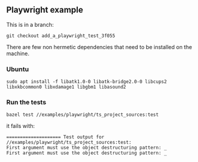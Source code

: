 ## Playwright example
This is in a branch:
```
git checkout add_a_playwright_test_3f055
```

There are few non hermetic dependencies that need to be installed on the machine.

### Ubuntu

```
sudo apt install -f libatk1.0-0 libatk-bridge2.0-0 libcups2 libxkbcommon0 libxdamage1 libgbm1 libasound2
```

### Run the tests

```
bazel test //examples/playwright/ts_project_sources:test
```

it fails with:

```
==================== Test output for //examples/playwright/ts_project_sources:test:
First argument must use the object destructuring pattern: _
First argument must use the object destructuring pattern: _
```

